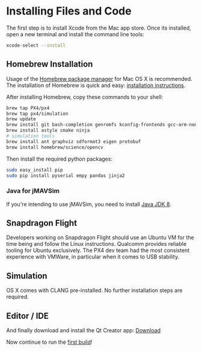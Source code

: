 # Installing Files and Code

The first step is to install Xcode from the Mac app store. Once its installed, open a new terminal and install the command line tools:

<div class="host-code"></div>

```bash
xcode-select --install
```

## Homebrew Installation

Usage of the [Homebrew package manager](http://mxcl.github.com/homebrew/) for Mac OS X is recommended. The installation of Homebrew is quick and easy: [installation instructions](http://mxcl.github.com/homebrew/).

After installing Homebrew, copy these commands to your shell:

```sh
brew tap PX4/px4
brew tap px4/simulation
brew update
brew install git bash-completion genromfs kconfig-frontends gcc-arm-none-eabi
brew install astyle cmake ninja
# simulation tools
brew install ant graphviz sdformat3 eigen protobuf
brew install homebrew/science/opencv
```

Then install the required python packages:

```sh
sudo easy_install pip
sudo pip install pyserial empy pandas jinja2
```

### Java for jMAVSim

If you're intending to use jMAVSim, you need to install [Java JDK 8](http://www.oracle.com/technetwork/java/javase/downloads/jdk8-downloads-2133151.html).

## Snapdragon Flight

Developers working on Snapdragon Flight should use an Ubuntu VM for the time being and follow the Linux instructions. Qualcomm provides reliable tooling for Ubuntu exclusively. The PX4 dev team had the most consistent experience with VMWare, in particular when it comes to USB stability.

## Simulation

OS X comes with CLANG pre-installed. No further installation steps are required.

## Editor / IDE

And finally download and install the Qt Creator app: [Download](http://www.qt.io/download-open-source/#section-6)

Now continue to run the [first build](starting-building.md)!
